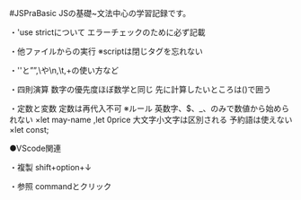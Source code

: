 #JSPraBasic
JSの基礎~文法中心の学習記録です。

・'use strictについて
エラーチェックのために必ず記載

・他ファイルからの実行
※scriptは閉じタグを忘れない
<!-- ex)<script src="js/main.js"></script> -->

・''と””,\や\n,\t,+の使い方など

・四則演算
数字の優先度ほぼ数学と同じ
先に計算したいところは()で囲う

・定数と変数
定数は再代入不可
※ルール
英数字、$、_、のみで数値から始められない
×let may-name ,let 0price
大文字小文字は区別される
予約語は使えない
×let const;


●VScode関連

・複製
shift+option+↓

・参照
commandとクリック